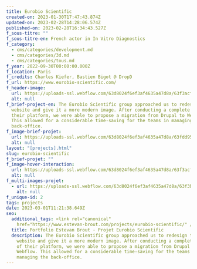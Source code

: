 ```yaml
---
title: Eurobio Scientific
created-on: 2023-01-30T17:47:43.874Z
updated-on: 2023-02-28T14:28:06.574Z
published-on: 2023-02-28T16:34:43.527Z
f_sous-titre: ""
f_sous-titre-en: French actor in In Vitro Diagnostics
f_category:
  - cms/categories/development.md
  - cms/categories/3d.md
  - cms/categories/tous.md
f_year: 2022-09-30T00:00:00.000Z
f_location: Paris
f_credits: Charles Kiefer, Bastien Bigot @ DropD
f_url: https://www.eurobio-scientific.com/
f_header-image:
  url: https://uploads-ssl.webflow.com/63d8024f6ef3af4635a47d8a/63f3acf442d1b794ab401310_hoverimg.webp
  alt: null
f_brief-project-en: The Eurobio Scientific group approached us to redesign their
  website and give it a more modern image. After conducting a complete audit of
  their platform, we were able to propose a migration from Drupal to Webflow.
  This allowed for a considerable time-saving for the teams in managing the
  back-office.
f_image-brief-projet:
  url: https://uploads-ssl.webflow.com/63d8024f6ef3af4635a47d8a/63fdd95a710e6488b17dbc0e_63fdd908e2d30beaa9d13854_avantapres.webp
  alt: null
layout: "[projects].html"
slug: eurobio-scientific
f_brief-projet: ""
f_image-hover-interaction:
  url: https://uploads-ssl.webflow.com/63d8024f6ef3af4635a47d8a/63f3acf442d1b794ab401310_hoverimg.webp
  alt: null
f_multi-images-projet:
  - url: https://uploads-ssl.webflow.com/63d8024f6ef3af4635a47d8a/63f3b14cb714bc1991995ef4_63f3b0fe984c06880a067a14_img1.webp
    alt: null
f_unique-id: 2
tags: projects
date: 2023-03-01T11:21:38.649Z
seo:
  additional_tags: <link rel="canonical"
    href="https://www.estevan-brout.com/projects/eurobio-scientific/" />
  title: Portfolio Estevan Brout - Projet Eurobio Scientific
  description: The Eurobio Scientific group approached us to redesign their
    website and give it a more modern image. After conducting a complete audit
    of their platform, we were able to propose a migration from Drupal to
    Webflow. This allowed for a considerable time-saving for the teams in
    managing the back-office.
---
```

